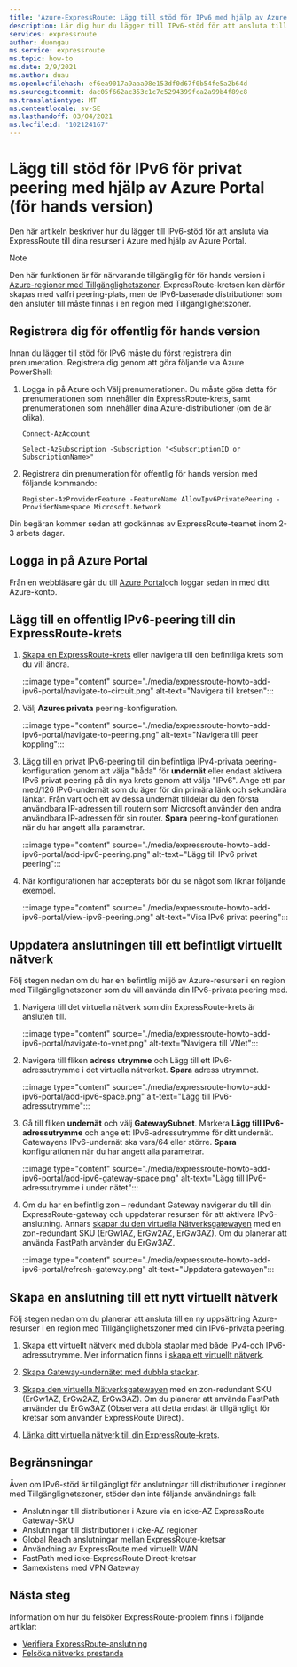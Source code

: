 ```yaml
---
title: 'Azure-ExpressRoute: Lägg till stöd för IPv6 med hjälp av Azure Portal'
description: Lär dig hur du lägger till IPv6-stöd för att ansluta till Azure-distributioner med hjälp av Azure Portal.
services: expressroute
author: duongau
ms.service: expressroute
ms.topic: how-to
ms.date: 2/9/2021
ms.author: duau
ms.openlocfilehash: ef6ea9017a9aaa98e153df0d67f0b54fe5a2b64d
ms.sourcegitcommit: dac05f662ac353c1c7c5294399fca2a99b4f89c8
ms.translationtype: MT
ms.contentlocale: sv-SE
ms.lasthandoff: 03/04/2021
ms.locfileid: "102124167"
---
```

# <a name="add-ipv6-support-for-private-peering-using-the-azure-portal-preview"></a>Lägg till stöd för IPv6 för privat peering med hjälp av Azure Portal (för hands version)

Den här artikeln beskriver hur du lägger till IPv6-stöd för att ansluta via ExpressRoute till dina resurser i Azure med hjälp av Azure Portal. 

> [!Note]
> Den här funktionen är för närvarande tillgänglig för för hands version i [Azure-regioner med Tillgänglighetszoner](https://docs.microsoft.com/azure/availability-zones/az-region#azure-regions-with-availability-zones). ExpressRoute-kretsen kan därför skapas med valfri peering-plats, men de IPv6-baserade distributioner som den ansluter till måste finnas i en region med Tillgänglighetszoner.

## <a name="register-for-public-preview"></a>Registrera dig för offentlig för hands version
Innan du lägger till stöd för IPv6 måste du först registrera din prenumeration. Registrera dig genom att göra följande via Azure PowerShell:
1.  Logga in på Azure och Välj prenumerationen. Du måste göra detta för prenumerationen som innehåller din ExpressRoute-krets, samt prenumerationen som innehåller dina Azure-distributioner (om de är olika).

    ```azurepowershell-interactive
    Connect-AzAccount 

    Select-AzSubscription -Subscription "<SubscriptionID or SubscriptionName>"
    ```

2. Registrera din prenumeration för offentlig för hands version med följande kommando:
    ```azurepowershell-interactive
    Register-AzProviderFeature -FeatureName AllowIpv6PrivatePeering -ProviderNamespace Microsoft.Network
    ```

Din begäran kommer sedan att godkännas av ExpressRoute-teamet inom 2-3 arbets dagar.

## <a name="sign-in-to-the-azure-portal"></a>Logga in på Azure Portal

Från en webbläsare går du till [Azure Portal](https://portal.azure.com)och loggar sedan in med ditt Azure-konto.

## <a name="add-ipv6-private-peering-to-your-expressroute-circuit"></a>Lägg till en offentlig IPv6-peering till din ExpressRoute-krets

1. [Skapa en ExpressRoute-krets](https://docs.microsoft.com/azure/expressroute/expressroute-howto-circuit-portal-resource-manager) eller navigera till den befintliga krets som du vill ändra.

    :::image type="content" source="./media/expressroute-howto-add-ipv6-portal/navigate-to-circuit.png" alt-text="Navigera till kretsen":::

2. Välj **Azures privata** peering-konfiguration.

    :::image type="content" source="./media/expressroute-howto-add-ipv6-portal/navigate-to-peering.png" alt-text="Navigera till peer koppling":::

3. Lägg till en privat IPv6-peering till din befintliga IPv4-privata peering-konfiguration genom att välja "båda" för **undernät** eller endast aktivera IPv6 privat peering på din nya krets genom att välja "IPv6". Ange ett par med/126 IPv6-undernät som du äger för din primära länk och sekundära länkar. Från vart och ett av dessa undernät tilldelar du den första användbara IP-adressen till routern som Microsoft använder den andra användbara IP-adressen för sin router. **Spara** peering-konfigurationen när du har angett alla parametrar.

    :::image type="content" source="./media/expressroute-howto-add-ipv6-portal/add-ipv6-peering.png" alt-text="Lägg till IPv6 privat peering":::

4. När konfigurationen har accepterats bör du se något som liknar följande exempel.

    :::image type="content" source="./media/expressroute-howto-add-ipv6-portal/view-ipv6-peering.png" alt-text="Visa IPv6 privat peering":::

## <a name="update-your-connection-to-an-existing-virtual-network"></a>Uppdatera anslutningen till ett befintligt virtuellt nätverk

Följ stegen nedan om du har en befintlig miljö av Azure-resurser i en region med Tillgänglighetszoner som du vill använda din IPv6-privata peering med.

1. Navigera till det virtuella nätverk som din ExpressRoute-krets är ansluten till.

    :::image type="content" source="./media/expressroute-howto-add-ipv6-portal/navigate-to-vnet.png" alt-text="Navigera till VNet":::

2. Navigera till fliken **adress utrymme** och Lägg till ett IPv6-adressutrymme i det virtuella nätverket. **Spara** adress utrymmet.

    :::image type="content" source="./media/expressroute-howto-add-ipv6-portal/add-ipv6-space.png" alt-text="Lägg till IPv6-adressutrymme":::

3. Gå till fliken **undernät** och välj **GatewaySubnet**. Markera **Lägg till IPv6-adressutrymme** och ange ett IPv6-adressutrymme för ditt undernät. Gatewayens IPv6-undernät ska vara/64 eller större. **Spara** konfigurationen när du har angett alla parametrar.

    :::image type="content" source="./media/expressroute-howto-add-ipv6-portal/add-ipv6-gateway-space.png" alt-text="Lägg till IPv6-adressutrymme i under nätet":::

4. Om du har en befintlig zon – redundant Gateway navigerar du till din ExpressRoute-gateway och uppdaterar resursen för att aktivera IPv6-anslutning. Annars [skapar du den virtuella Nätverksgatewayen](https://docs.microsoft.com/azure/expressroute/expressroute-howto-add-gateway-portal-resource-manager) med en zon-redundant SKU (ErGw1AZ, ErGw2AZ, ErGw3AZ). Om du planerar att använda FastPath använder du ErGw3AZ.

    :::image type="content" source="./media/expressroute-howto-add-ipv6-portal/refresh-gateway.png" alt-text="Uppdatera gatewayen":::

## <a name="create-a-connection-to-a-new-virtual-network"></a>Skapa en anslutning till ett nytt virtuellt nätverk

Följ stegen nedan om du planerar att ansluta till en ny uppsättning Azure-resurser i en region med Tillgänglighetszoner med din IPv6-privata peering.

1. Skapa ett virtuellt nätverk med dubbla staplar med både IPv4-och IPv6-adressutrymme. Mer information finns i [skapa ett virtuellt nätverk](https://docs.microsoft.com/azure/virtual-network/quick-create-portal#create-a-virtual-network).

2. [Skapa Gateway-undernätet med dubbla stackar](https://docs.microsoft.com/azure/expressroute/expressroute-howto-add-gateway-portal-resource-manager#create-the-gateway-subnet).

3. [Skapa den virtuella Nätverksgatewayen](https://docs.microsoft.com/azure/expressroute/expressroute-howto-add-gateway-portal-resource-manager#create-the-virtual-network-gateway) med en zon-redundant SKU (ErGw1AZ, ErGw2AZ, ErGw3AZ). Om du planerar att använda FastPath använder du ErGw3AZ (Observera att detta endast är tillgängligt för kretsar som använder ExpressRoute Direct).

4. [Länka ditt virtuella nätverk till din ExpressRoute-krets](https://docs.microsoft.com/azure/expressroute/expressroute-howto-linkvnet-portal-resource-manager).

## <a name="limitations"></a>Begränsningar
Även om IPv6-stöd är tillgängligt för anslutningar till distributioner i regioner med Tillgänglighetszoner, stöder den inte följande användnings fall:

* Anslutningar till distributioner i Azure via en icke-AZ ExpressRoute Gateway-SKU
* Anslutningar till distributioner i icke-AZ regioner
* Global Reach anslutningar mellan ExpressRoute-kretsar
* Användning av ExpressRoute med virtuellt WAN
* FastPath med icke-ExpressRoute Direct-kretsar
* Samexistens med VPN Gateway

## <a name="next-steps"></a>Nästa steg

Information om hur du felsöker ExpressRoute-problem finns i följande artiklar:

* [Verifiera ExpressRoute-anslutning](expressroute-troubleshooting-expressroute-overview.md)
* [Felsöka nätverks prestanda](expressroute-troubleshooting-network-performance.md)

